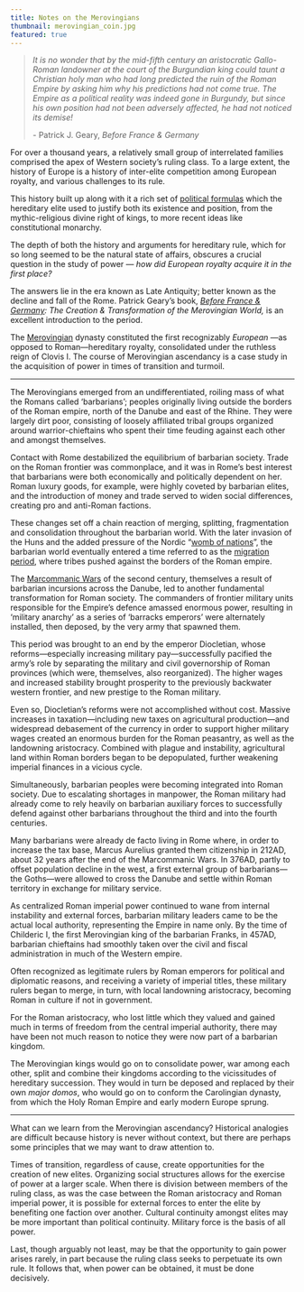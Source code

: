 ```yaml
---
title: Notes on the Merovingians
thumbnail: merovingian_coin.jpg
featured: true
---
```


> *It is no wonder that by the mid-fifth century an aristocratic Gallo-Roman landowner at the court of the Burgundian king could taunt a Christian holy man who had long predicted the ruin of the Roman Empire by asking him why his predictions had not come true. The Empire as a political reality was indeed gone in Burgundy, but since his own position had not been adversely affected, he had not noticed its demise!*
>
> \- Patrick J. Geary, *Before France & Germany*
> 

For over a thousand years, a relatively small group of interrelated families comprised the apex of Western society’s ruling class. To a large extent, the history of Europe is a history of inter-elite competition among European royalty, and various challenges to its rule. 

This history built up along with it a rich set of [political formulas](https://archive.org/details/rulingclass031748mbp/page/70/mode/2up?view=theater&q=political+formula) which the hereditary elite used to justify both its existence and position, from the mythic-religious divine right of kings, to more recent ideas like constitutional monarchy.

The depth of both the history and arguments for hereditary rule, which for so long seemed to be the natural state of affairs, obscures a crucial question in the study of power — *how did European royalty acquire it in the first place?* 

The answers lie in the era known as Late Antiquity; better known as the decline and fall of the Rome. Patrick Geary’s book, *[Before France & Germany](https://a.co/d/03gWj2Z): The Creation & Transformation of the Merovingian World,* is an excellent introduction to the period.

The [Merovingian](https://en.wikipedia.org/wiki/Merovingian_dynasty) dynasty constituted the first recognizably *European* —as opposed to Roman—hereditary royalty, consolidated under the ruthless reign of Clovis I. The course of Merovingian ascendancy is a case study in the acquisition of power in times of transition and turmoil. 

---

The Merovingians emerged from an undifferentiated, roiling mass of what the Romans called ‘barbarians’; peoples originally living outside the borders of the Roman empire, north of the Danube and east of the Rhine. They were largely dirt poor, consisting of loosely affiliated tribal groups organized around warrior-chieftains who spent their time feuding against each other and amongst themselves.

Contact with Rome destabilized the equilibrium of barbarian society. Trade on the Roman frontier was commonplace, and it was in Rome’s best interest that barbarians were both economically and politically dependent on her. Roman luxury goods, for example, were highly coveted by barbarian elites, and the introduction of money and trade served to widen social differences, creating pro and anti-Roman factions.

These changes set off a chain reaction of merging, splitting, fragmentation and consolidation throughout the barbarian world. With the later invasion of the Huns and the added pressure of the Nordic “[womb of nations](https://en.wikipedia.org/wiki/Scandza)”, the barbarian world eventually entered a time referred to as the [migration period](https://en.wikipedia.org/wiki/Migration_Period), where tribes pushed against the borders of the Roman empire. 

The [Marcommanic Wars](https://en.wikipedia.org/wiki/Marcomannic_Wars) of the second century, themselves a result of barbarian incursions across the Danube, led to another fundamental transformation for Roman society. The commanders of frontier military units responsible for the Empire’s defence amassed enormous power, resulting in ‘military anarchy’ as a series of ‘barracks emperors’ were alternately installed, then deposed, by the very army that spawned them.

This period was brought to an end by the emperor Diocletian, whose reforms—especially increasing military pay—successfully pacified the army’s role by separating the military and civil governorship of Roman provinces (which were, themselves, also reorganized). The higher wages and increased stability brought prosperity to the previously backwater western frontier, and new prestige to the Roman military.

Even so, Diocletian’s reforms were not accomplished without cost. Massive increases in taxation—including new taxes on agricultural production—and widespread debasement of the currency in order to support higher military wages created an enormous burden for the Roman peasantry, as well as the landowning aristocracy. Combined with plague and instability, agricultural land within Roman borders began to be depopulated, further weakening imperial finances in a vicious cycle. 

Simultaneously, barbarian peoples were becoming integrated into Roman society. Due to escalating shortages in manpower, the Roman military had already come to rely heavily on barbarian auxiliary forces to successfully defend against other barbarians throughout the third and into the fourth centuries. 

Many barbarians were already de facto living in Rome where, in order to increase the tax base, Marcus Aurelius granted them citizenship in 212AD, about 32 years after the end of the Marcommanic Wars. In 376AD, partly to offset population decline in the west, a first external group of barbarians—the Goths—were allowed to cross the Danube and settle within Roman territory in exchange for military service. 

As centralized Roman imperial power continued to wane from internal instability and external forces, barbarian military leaders came to be the actual local authority, representing the Empire in name only. By the time of Childeric I, the first Merovingian king of the barbarian Franks, in 457AD, barbarian chieftains had smoothly taken over the civil and fiscal administration in much of the Western empire.

Often recognized as legitimate rulers by Roman emperors for political and diplomatic reasons, and receiving a variety of imperial titles, these military rulers began to merge, in turn, with local landowning aristocracy, becoming Roman in culture if not in government.

For the Roman aristocracy, who lost little which they valued and gained much in terms of freedom from the central imperial authority, there may have been not much reason to notice they were now part of a barbarian kingdom. 

The Merovingian kings would go on to consolidate power, war among each other, split and combine their kingdoms according to the vicissitudes of hereditary succession. They would in turn be deposed and replaced by their own *major domos*, who would go on to conform the Carolingian dynasty, from which the Holy Roman Empire and early modern Europe sprung.

---

What can we learn from the Merovingian ascendancy? Historical analogies are difficult because history is never without context, but there are perhaps some principles that we may want to draw attention to.

Times of transition, regardless of cause, create opportunities for the creation of new elites. Organizing social structures allows for the exercise of power at a larger scale. When there is division between members of the ruling class, as was the case between the Roman aristocracy and Roman imperial power, it is possible for external forces to enter the elite by benefiting one faction over another. Cultural continuity amongst elites may be more important than political continuity. Military force is the basis of all power.

Last, though arguably not least, may be that the opportunity to gain power arises rarely, in part because the ruling class seeks to perpetuate its own rule. It follows that, when power can be obtained, it must be done decisively.